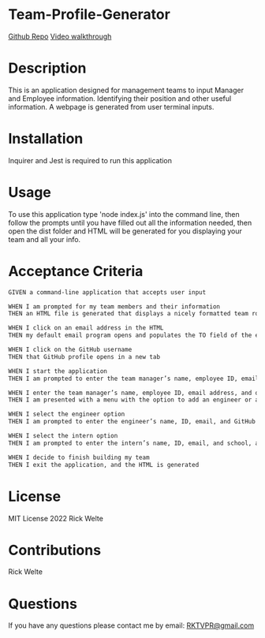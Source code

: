 # Team-Profile-Generator
[Github Repo](https://github.com/rktvpr/Team-Profile-Generator)
[Video walkthrough](https://drive.google.com/file/d/1NRykeKp6_NtMa00i4AaVdp5_vzYCXX2H/view?usp=sharing)

# Description
This is an application designed for management teams to input Manager and Employee information. Identifying their position and other useful information. A webpage is generated from user terminal inputs.

# Installation
Inquirer and Jest is required to run this application

# Usage
To use this application type 'node index.js' into the command line, then follow the prompts until you have filled out all the information needed, then open the dist folder and HTML will be generated for you displaying your team and all your info.

# Acceptance Criteria
```md
GIVEN a command-line application that accepts user input

WHEN I am prompted for my team members and their information
THEN an HTML file is generated that displays a nicely formatted team roster based on user input

WHEN I click on an email address in the HTML
THEN my default email program opens and populates the TO field of the email with the address

WHEN I click on the GitHub username
THEN that GitHub profile opens in a new tab

WHEN I start the application
THEN I am prompted to enter the team manager’s name, employee ID, email address, and office number

WHEN I enter the team manager’s name, employee ID, email address, and office number
THEN I am presented with a menu with the option to add an engineer or an intern or to finish building my team

WHEN I select the engineer option
THEN I am prompted to enter the engineer’s name, ID, email, and GitHub username, and I am taken back to the menu

WHEN I select the intern option
THEN I am prompted to enter the intern’s name, ID, email, and school, and I am taken back to the menu

WHEN I decide to finish building my team
THEN I exit the application, and the HTML is generated
```

# License
MIT License 2022 Rick Welte

# Contributions
Rick Welte

# Questions 
If you have any questions please contact me by email: RKTVPR@gmail.com